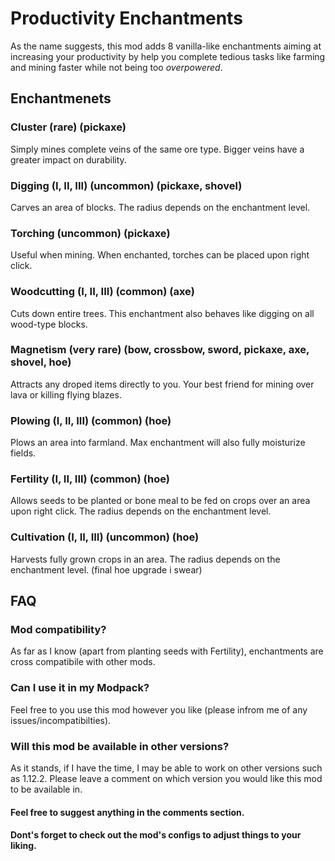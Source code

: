 Productivity Enchantments
==================

As the name suggests, this mod adds 8 vanilla-like enchantments aiming at increasing your productivity by help you complete tedious tasks like farming and mining faster while not being too _overpowered_. 

Enchantmenets
------------------

### Cluster (rare) (pickaxe)

Simply mines complete veins of the same ore type. Bigger veins have a greater impact on durability. 

### Digging (I, II, III) (uncommon) (pickaxe, shovel)

Carves an area of blocks. The radius depends on the enchantment level.

### Torching (uncommon) (pickaxe)

Useful when mining. When enchanted, torches can be placed upon right click. 

### Woodcutting (I, II, III) (common) (axe)

Cuts down entire trees. This enchantment also behaves like digging on all wood-type blocks.

### Magnetism (very rare) (bow, crossbow, sword, pickaxe, axe, shovel, hoe)

Attracts any droped items directly to you. Your best friend for mining over lava or killing flying blazes.

### Plowing (I, II, III) (common) (hoe)

Plows an area into farmland. Max enchantment will also fully moisturize fields.

### Fertility (I, II, III) (common) (hoe)

Allows seeds to be planted or bone meal to be fed on crops over an area upon right click. The radius depends on the enchantment level.

### Cultivation (I, II, III) (uncommon) (hoe)

Harvests fully grown crops in an area. The radius depends on the enchantment level. (final hoe upgrade i swear)

## FAQ

### Mod compatibility?

As far as I know (apart from planting seeds with Fertility), enchantments are cross compatibile with other mods.

### Can I use it in my Modpack?

Feel free to you use this mod however you like (please infrom me of any issues/incompatibilties).

### Will this mod be available in other versions?

As it stands, if I have the time, I may be able to work on other versions such as 1.12.2. Please leave a comment on which version you would like this mod to be available in.

#### Feel free to suggest anything in the comments section.

#### Dont's forget to check out the mod's configs to adjust things to your liking.
